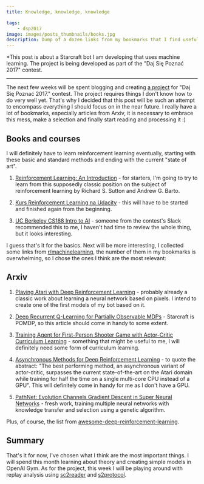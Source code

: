 ```yaml
---
title: Knowledge, knowledge, knowledge

tags:
    - dsp2017
image: images/posts_thumbnails/books.jpg
description: Dump of a dozen links from my bookmarks that I find useful for the project, as well as future plans.
---
```

*This post is about a Starcraft bot I am developing that uses machine learning. The project is being developed as part of the "Daj Się Poznać 2017" contest.

---

The next few weeks will be spent blogging and creating [a project](https://github.com/dloranc/starcraft-ai) for "Daj Się Poznać 2017." contest. The project requires things I don't know how to do very well yet. That's why I decided that this post will be such an attempt to encompass everything I should focus on in the near future. I really have a lot of bookmarks, especially articles from Arxiv, it is necessary to embrace this mess, make a selection and finally start reading and processing it :)

<!-- truncate -->

## Books and courses

I will definitely have to learn reinforcement learning eventually, starting with these basic and standard methods and ending with the current "state of art".

1. [Reinforcement Learning: An Introduction](http://incompleteideas.net/sutton/book/the-book-2nd.html) - for starters, I'm going to try to learn from this supposedly classic position on the subject of reinforcement learning by Richard S. Sutton and Andrew G. Barto.

2. [Kurs Reinforcement Learning na Udacity](https://www.udacity.com/course/reinforcement-learning--ud600) - this will have to be started and finished again from the beginning.

3. [UC Berkeley CS188 Intro to AI](http://ai.berkeley.edu/home.html) - someone from the contest's Slack recommended this to me, I haven't had time to review the whole thing, but it looks interesting.

I guess that's it for the basics. Next will be more interesting, I collected some links from [r/machinelearning](https://reddit.com/r/MachineLearning/), the number of them in my bookmarks is overwhelming, so I chose the ones I think are the most relevant:

## Arxiv

1. [Playing Atari with Deep Reinforcement Learning](https://arxiv.org/abs/1312.5602) - probably already a classic work about learning a neural network based on pixels. I intend to create one of the first models of my bot based on it.

2. [Deep Recurrent Q-Learning for Partially Observable MDPs](https://arxiv.org/abs/1507.06527) - Starcraft is POMDP, so this article should come in handy to some extent.

3. [Training Agent for First-Person Shooter Game with Actor-Critic Curriculum Learning](https://openreview.net/pdf?id=Hk3mPK5gg) - something that might be useful to me, I will definitely need some form of curriculum learning.

4. [Asynchronous Methods for Deep Reinforcement Learning](https://arxiv.org/abs/1602.01783) - to quote the abstract: "The best performing method, an asynchronous variant of actor-critic, surpasses the current state-of-the-art on the Atari domain while training for half the time on a single multi-core CPU instead of a GPU". This will definitely come in handy for me as I don't have a GPU.

5. [PathNet: Evolution Channels Gradient Descent in Super Neural Networks](https://arxiv.org/abs/1701.08734) - fresh work, training multiple neural networks with knowledge transfer and selection using a genetic algorithm.

Plus, of course, the list from [awesome-deep-reinforcement-learning](https://github.com/williamd4112/awesome-deep-reinforcement-learning).

## Summary

That's it for now, I've chosen what I think are the most important things. I will spend this month learning about theory and creating simple models in OpenAI Gym. As for the project, this week I will be playing around with replay analysis using [sc2reader](https://github.com/GraylinKim/sc2reader) and [s2protocol](https://github.com/Blizzard/s2protocol).

